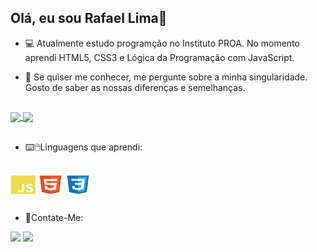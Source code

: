 ## Olá, eu sou Rafael Lima👋

- 💻 Atualmente estudo programção no Instituto PROA. No momento aprendi
HTML5, CSS3 e Lógica da Programação com JavaScript.

- 💬 Se quiser me conhecer, me pergunte sobre a minha singularidade. Gosto
de saber as nossas diferenças e semelhanças.

##


<a href="https://github.com/RafaelLima07/github-readme-stats">
  <img height=150em align="center" src="https://github-readme-stats.vercel.app/api?username=RafaelLima07&show_icons=true&theme=gruvbox" />
</a>
<a href="https://github.com/RafaelLima07/convoychat">
  <img height=150em align="center" src="https://github-readme-stats.vercel.app/api/top-langs?username=RafaelLima07&show_icons=true&theme=gruvbox&layout=compact&langs_count=8&card_width=200" />
</a>

##

- ⌨️🖱️Linguagens que aprendi:

<div style="display: inline_block"><br>
  <img align="center" alt="Rafa-Js" height="30" width="40" src="https://raw.githubusercontent.com/devicons/devicon/master/icons/javascript/javascript-plain.svg">
  <img align="center" alt="Rafa-HTML" height="30" width="40" src="https://raw.githubusercontent.com/devicons/devicon/master/icons/html5/html5-original.svg">
  <img align="center" alt="Rafa-CSS" height="30" width="40" src="https://raw.githubusercontent.com/devicons/devicon/master/icons/css3/css3-original.svg">
</div>

##

- 📩Contate-Me:

<div> 
  <a href = "mailto:r.lima.ls.rls227@gmail.com"><img src="https://img.shields.io/badge/-Gmail-%23333?style=for-the-badge&logo=gmail&logoColor=red" target="_blank"></a>
  <a href="https://www.linkedin.com/in/rafael-lima-santos-738210290/" target="_blank"><img src="https://img.shields.io/badge/-LinkedIn-%230077B5?style=for-the-badge&logo=linkedin&logoColor=white" target="_blank"></a> 
</div>
